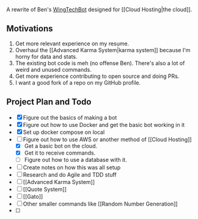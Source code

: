 A rewrite of Ben's [WingTechBot](https://github.com/benjaminiserman/WingTechBot) designed for [[Cloud Hosting|the cloud]].

## Motivations
1. Get more relevant experience on my resume.
2. Overhaul the [[Advanced Karma System|karma system]] because I'm horny for data and stats.
3. The existing bot code is meh (no offense Ben). There's also a lot of weird and unused commands.
5. Get more experience contributing to open source and doing PRs.
6. I want a good fork of a repo on my GitHub profile.

## Project Plan and Todo
- [x] Figure out the basics of making a bot
- [x] Figure out how to use Docker and get the basic bot working in it
- [x] Set up docker compose on local
- [ ] Figure out how to use AWS or another method of [[Cloud Hosting]]
	- [x] Get a basic bot on the cloud.
	- [x] Get it to receive commands.
	- [ ] Figure out how to use a database with it.
- [ ] Create notes on how this was all setup
- [ ] Research and do Agile and TDD stuff
- [ ] [[Advanced Karma System]]
- [ ] [[Quote System]]
- [ ] [[Gato]]
- [ ] Other smaller commands like [[Random Number Generation]]
- [ ] 

